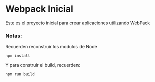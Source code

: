 # Webpack Inicial

Este es el proyecto inicial para crear aplicaciones utilizando WebPack

### Notas:

Recuerden reconstruir los modulos de Node

```
npm install
```

Y para construir el build, recuerden:
```
npm run build
```